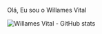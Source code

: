 Olá, Eu sou o Willames Vital

![Willames Vital - GitHub stats](https://github-readme-stats.vercel.app/api?username=WillamesVital&show_icons=true&theme=tokyonight&count_private=false)


<!-- [![Top Langs](https://github-readme-stats.vercel.app/api/top-langs/?username=WillamesVital&layout=compact)](https://github.com/WillamesVital/github-readme-stats) -->
